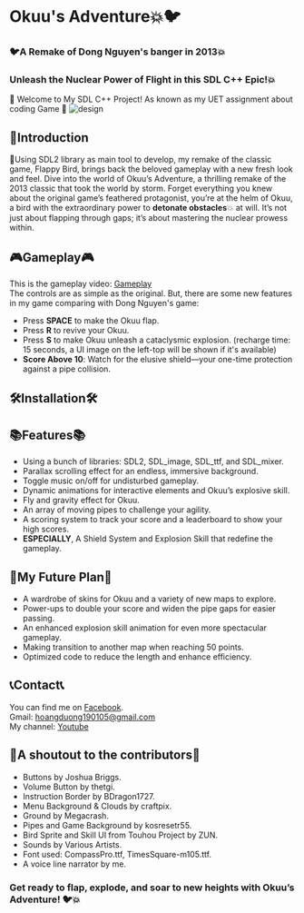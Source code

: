 # Okuu's Adventure💥🐦
### 🐦A Remake of Dong Nguyen's banger in 2013💥
### Unleash the Nuclear Power of Flight in this SDL C++ Epic!💥
🚀 Welcome to My SDL C++ Project! As known as my UET assignment about coding Game 🚀
![design](https://github.com/hoangduong19/OkuusAdventure/assets/160806540/10c8f30c-4c45-4db3-ab1c-a2e05a79b192)
## 🎉Introduction
🎉Using SDL2 library as main tool to develop, my remake of the classic game, Flappy Bird, brings back the beloved gameplay with a new fresh look and feel. Dive into the world of Okuu’s Adventure, a thrilling remake of the 2013 classic that took the world by storm. Forget everything you knew about the original game’s feathered protagonist, you’re at the helm of Okuu, a bird with the extraordinary power to <b>detonate obstacles</b>💥 at will. It’s not just about flapping through gaps; it’s about mastering the nuclear prowess within.
## 🎮Gameplay🎮
This is the gameplay video: [Gameplay](https://www.youtube.com/watch?v=Il3gGF0EqZs&lc=UgwZyICvF9KKTsaEFiR4AaABAg) </br>
The controls are as simple as the original. But, there are some new features in my game comparing with Dong Nguyen's game:
-  Press <b>SPACE</b> to make the Okuu flap.
-  Press <b>R</b> to revive your Okuu.
-  Press <b>S</b> to make Okuu unleash a cataclysmic explosion. (recharge time: 15 seconds, a UI image on the left-top will be shown if it's available)
-  <b>Score Above 10</b>: Watch for the elusive shield—your one-time protection against a pipe collision.
## 🛠️Installation🛠️
## 📚Features📚
- Using a bunch of libraries: SDL2, SDL_image, SDL_ttf, and SDL_mixer.
- Parallax scrolling effect for an endless, immersive background.
- Toggle music on/off for undisturbed gameplay.
- Dynamic animations for interactive elements and Okuu’s explosive skill.
- Fly and gravity effect for Okuu.
- An array of moving pipes to challenge your agility.
- A scoring system to track your score and a leaderboard to show your high scores.
- <b>ESPECIALLY</b>, A Shield System and Explosion Skill that redefine the gameplay.
## 🚀My Future Plan🚀
- A wardrobe of skins for Okuu and a variety of new maps to explore.
- Power-ups to double your score and widen the pipe gaps for easier passing.
- An enhanced explosion skill animation for even more spectacular gameplay.
- Making transition to another map when reaching 50 points.
- Optimized code to reduce the length and enhance efficiency.
## 📞Contact📞
You can find me on [Facebook](https://www.facebook.com/manchesterisred190105?_rdc=1&_rdr). <br/>
Gmail: hoangduong190105@gmail.com <br/>
My channel: [Youtube](https://www.youtube.com/channel/UCNa8dFQ35HR0tkEZPQRPQQg)
## 📜A shoutout to the contributors📜
- Buttons by Joshua Briggs.
- Volume Button by thetgi.
- Instruction Border by BDragon1727.
- Menu Background & Clouds by craftpix.
- Ground by Megacrash.
- Pipes and Game Background by kosresetr55.
- Bird Sprite and Skill UI from Touhou Project by ZUN.
- Sounds by Various Artists.
- Font used: CompassPro.ttf, TimesSquare-m105.ttf.
- A voice line narrator by me. </br>
### Get ready to flap, explode, and soar to new heights with Okuu’s Adventure! 🐦💥
